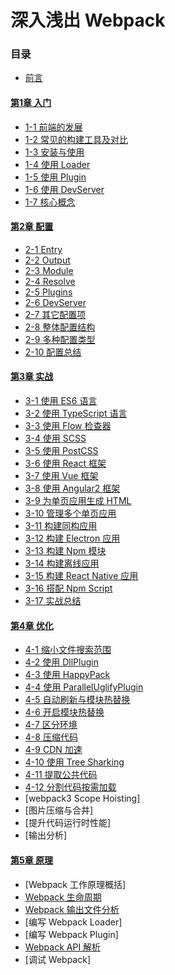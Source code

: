 # 深入浅出 Webpack

### 目录

- [前言](前言.md)

#### [第1章 入门](1入门/README.md)
- [1-1 前端的发展](1入门/1-1前端的发展.md)
- [1-2 常见的构建工具及对比](1入门/1-2常见的构建工具及对比.md)
- [1-3 安装与使用](1入门/1-3安装与使用.md)
- [1-4 使用 Loader](1入门/1-4使用Loader.md)
- [1-5 使用 Plugin](1入门/1-5使用Plugin.md)
- [1-6 使用 DevServer](1入门/1-6使用DevServer.md)
- [1-7 核心概念](1入门/1-7核心概念.md)

#### [第2章 配置](2配置/README.md)
- [2-1 Entry](2配置/2-1Entry.md) 
- [2-2 Output](2配置/2-2Output.md)
- [2-3 Module](2配置/2-3Module.md)
- [2-4 Resolve](2配置/2-4Resolve.md)
- [2-5 Plugins](2配置/2-5Plugins.md)
- [2-6 DevServer](2配置/2-6DevServer.md)
- [2-7 其它配置项](2配置/2-7其它配置项.md)
- [2-8 整体配置结构](2配置/2-8整体配置结构.md)
- [2-9 多种配置类型](2配置/2-9多种配置类型.md)
- [2-10 配置总结](2配置/2-10配置总结.md)

#### [第3章 实战](3实战/README.md)
- [3-1 使用 ES6 语言](3实战/3-1使用ES6语言.md)
- [3-2 使用 TypeScript 语言](3实战/3-2使用TypeScript语言.md)
- [3-3 使用 Flow 检查器](3实战/3-3使用Flow检查器.md)
- [3-4 使用 SCSS](3实战/3-4使用SCSS语言.md)
- [3-5 使用 PostCSS](3实战/3-5使用PostCSS.md)
- [3-6 使用 React 框架](3实战/3-6使用React框架.md)
- [3-7 使用 Vue 框架](3实战/3-7使用Vue框架.md)
- [3-8 使用 Angular2 框架](3实战/3-8使用Angular2框架.md)
- [3-9 为单页应用生成 HTML](3实战/3-9为单页应用生成HTML.md)
- [3-10 管理多个单页应用](3实战/3-10管理多个单页应用.md)
- [3-11 构建同构应用](3实战/3-11构建同构应用.md)
- [3-12 构建 Electron 应用](3实战/3-12构建Electron应用.md)
- [3-13 构建 Npm 模块](3实战/3-13构建Npm模块.md)
- [3-14 构建离线应用](3实战/3-14构建离线应用.md)
- [3-15 构建 React Native 应用](3实战/3-15构建ReactNative应用.md)
- [3-16 搭配 Npm Script](3实战/3-16搭配NpmScript.md)
- [3-17 实战总结](3实战/3-17实战总结.md)


#### [第4章 优化](4优化/README.md)
- [4-1 缩小文件搜索范围](4优化/4-1缩小文件搜索范围.md)
- [4-2 使用 DllPlugin](4优化/4-2使用DllPlugin.md)
- [4-3 使用 HappyPack](4优化/4-3使用HappyPack.md)
- [4-4 使用 ParallelUglifyPlugin](4优化/4-4使用ParallelUglifyPlugin.md)
- [4-5 自动刷新与模块热替换](4优化/4-5使用自动刷新.md)
- [4-6 开启模块热替换](4优化/4-6开启模块热替换.md)
- [4-7 区分环境](4优化/4-7区分环境.md)
- [4-8 压缩代码](4优化/4-8压缩代码.md)
- [4-9 CDN 加速](4优化/4-9CDN加速.md)
- [4-10 使用 Tree Sharking](4优化/4-10使用TreeSharking.md)
- [4-11 提取公共代码](4优化/4-11提取公共代码.md)
- [4-12 分割代码按需加载](4优化/4-12分割代码按需加载.md)
- [webpack3 Scope Hoisting]
- [图片压缩与合并]
- [提升代码运行时性能]
- [输出分析]

#### [第5章 原理](5原理/README.md)
- [Webpack 工作原理概括]
- [Webpack 生命周期](5原理/Webpack生命周期.md)
- [Webpack 输出文件分析](5原理/Webpack输出文件分析.md)
- [编写 Webpack Loader]
- [编写 Webpack Plugin]
- [Webpack API 解析](5原理/WebpackAPI解析.md)
- [调试 Webpack]
